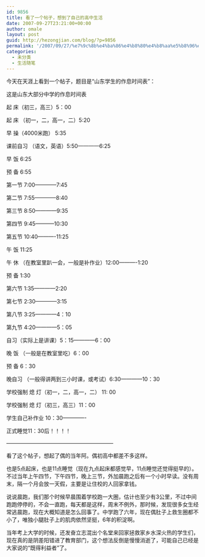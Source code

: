 ```yaml
---
id: 9856
title: 看了一个帖子，想到了自己的高中生活
date: 2007-09-27T23:21:00+00:00
author: omale
layout: post
guid: http://hezongjian.com/blog/?p=9856
permalink: '/2007/09/27/%e7%9c%8b%e4%ba%86%e4%b8%80%e4%b8%aa%e5%b8%96%e5%ad%90%ef%bc%8c%e6%83%b3%e5%88%b0%e4%ba%86%e8%87%aa%e5%b7%b1%e7%9a%84%e9%ab%98%e4%b8%ad%e7%94%9f%e6%b4%bb/'
categories:
  - 未分类
  - 生活随笔
---
```

今天在天涯上看到一个帖子，题目是“山东学生的作息时间表”：

这是山东大部分中学的作息时间表

起 床（初三，高三）5：00
  
起 床 （初一，二，高一，二）5:20
  
早 操（4000米跑） 5:35
  
课前自习 （语文，英语）5:50&#8212;&#8212;&#8212;&#8212;6:25
  
早 饭 6:25
  
预 备 6:55
  
第一节 7:00&#8212;&#8212;&#8212;&#8212;7:45
  
第二节 7:55&#8212;&#8212;&#8212;&#8212;8:40
  
第三节 8:50&#8212;&#8212;&#8212;&#8212;9:35
  
第四节 9:45&#8212;&#8212;&#8212;&#8211;10:30
  
第五节 10:40&#8212;&#8212;&#8212;-11:25
  
午 饭 11:25
  
午 休 （在教室里趴一会，一般是补作业）12:00&#8212;&#8212;&#8212;-1:20
  
预 备 1:30
  
第六节 1:35&#8212;&#8212;&#8212;&#8212;2:20
  
第七节 2:30&#8212;&#8212;&#8212;&#8212;3:15
  
第八节 3:25&#8212;&#8212;&#8212;&#8212;4：10
  
第九节 4:20&#8212;&#8212;&#8212;&#8212;5：05
  
自习（实际上是讲课）5：15&#8212;&#8212;&#8212;&#8212;6：00
  
晚 饭 （一般是在教室里吃）6：00
  
预 备 6：30
  
晚自习 （一般得讲两到三小时课，或考试）6:30&#8212;&#8212;&#8212;&#8212;10：30
  
学校强制 熄 灯（初一，二，高一，二） 11: 00
  
学校强制 熄 灯（初三，高三）11：00
  
学生自己补作业 10：30&#8212;&#8212;&#8212;&#8212;-
  
正式睡觉11：30后！！！！

&#8212;&#8212;&#8212;&#8212;&#8212;&#8212;&#8212;&#8212;&#8212;&#8212;&#8212;&#8212;&#8212;&#8212;&#8212;&#8212;&#8212;&#8212;&#8212;&#8212;

看了这个帖子，想起了偶的当年阿。偶初高中都差不多这样。

也是5点起床，也是11点睡觉（现在九点起床都感觉早，11点睡觉还觉得挺早的）。不过当年上午四节，下午四节，晚上三节，外加晨跑之后有一个小时早读。没有周末，隔一个月会放一天假，主要是让住校的人回家拿钱。

说说晨跑，我们那个时候早晨围着学校跑一大圈，估计也至少有3公里，不过中间跑跑停停的，不会一直跑，每天都是这样，周末不例外，那时候，发现很多女生经常逃晨跑，现在大概知道是怎么回事了。中学跑了六年，现在偶肚子上救生圈都不小了，唯独小腿肚子上的肌肉依然坚挺，6年的积淀啊。

当年考上大学的时候，还发奋立志混出个名堂来回家拯救家乡水深火热的学生们，现在真的是阴差阳错进了教育部门，这个想法反倒是慢慢消逝了，可能自己已经是大家说的“既得利益者”了。